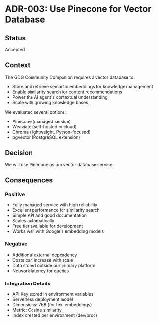 # ADR-003: Use Pinecone for Vector Database

## Status
Accepted

## Context
The GDG Community Companion requires a vector database to:
- Store and retrieve semantic embeddings for knowledge management
- Enable similarity search for content recommendations
- Power the AI agent's contextual understanding
- Scale with growing knowledge bases

We evaluated several options:
- Pinecone (managed service)
- Weaviate (self-hosted or cloud)
- Chroma (lightweight, Python-focused)
- pgvector (PostgreSQL extension)

## Decision
We will use Pinecone as our vector database service.

## Consequences

### Positive
- Fully managed service with high reliability
- Excellent performance for similarity search
- Simple API and good documentation
- Scales automatically
- Free tier available for development
- Works well with Google's embedding models

### Negative
- Additional external dependency
- Costs can increase with scale
- Data stored outside our primary platform
- Network latency for queries

### Integration Details
- API Key stored in environment variables
- Serverless deployment model
- Dimensions: 768 (for text embeddings)
- Metric: Cosine similarity
- Index created per environment (dev/prod)